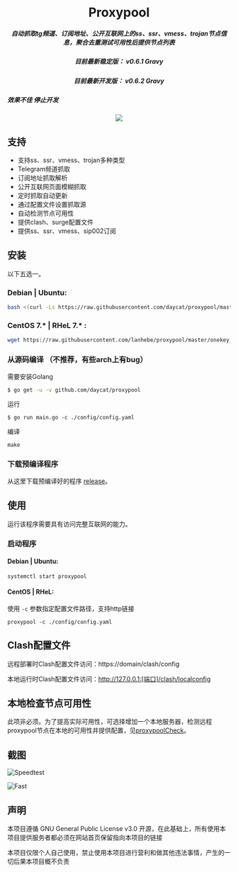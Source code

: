 <h1 align="center">
  <br>Proxypool<br>
</h1>

<h5 align="center">自动抓取tg频道、订阅地址、公开互联网上的ss、ssr、vmess、trojan节点信息，聚合去重测试可用性后提供节点列表</h5>
<h5 align="center">目前最新稳定版： v0.6.1 Gravy</h5>
<h5 align="center">目前最新开发版： v0.6.2 Gravy</h5>
<h5 align="left">效果不佳 停止开发</h5>
<p align="center">

  <a href="https://goreportcard.com/report/github.com/daycat/proxypool">
    <img src="https://goreportcard.com/badge/github.com/daycat/proxypool?style=flat-square">
  </a>

</p>

## 支持

- 支持ss、ssr、vmess、trojan多种类型
- Telegram频道抓取
- 订阅地址抓取解析
- 公开互联网页面模糊抓取
- 定时抓取自动更新
- 通过配置文件设置抓取源
- 自动检测节点可用性
- 提供clash、surge配置文件
- 提供ss、ssr、vmess、sip002订阅

## 安装

以下五选一。
### Debian | Ubuntu:
```sh
bash <(curl -Ls https://raw.githubusercontent.com/daycat/proxypool/master/onekey_install_deb.sh)
```

### CentOS 7.* | RHeL 7.* :
```sh
wget https://raw.githubusercontent.com/lanhebe/proxypool/master/onekey_install.sh && chmod +x onekey_install.sh && ./onekey_install.sh
```

### 从源码编译 （不推荐，有些arch上有bug）

需要安装Golang 

```sh
$ go get -u -v github.com/daycat/proxypool
```

运行
```shell script
$ go run main.go -c ./config/config.yaml
```

编译
```
make
```

### 下载预编译程序

从这里下载预编译好的程序 [release](https://github.com/daycat/proxypool/releases)。

## 使用

运行该程序需要具有访问完整互联网的能力。

### 启动程序

#### Debian | Ubuntu:

```shell
systemctl start proxypool
```

#### CentOS | RHeL: 

使用 `-c` 参数指定配置文件路径，支持http链接

```shell
proxypool -c ./config/config.yaml
```

## Clash配置文件

远程部署时Clash配置文件访问：https://domain/clash/config

本地运行时Clash配置文件访问：http://127.0.0.1:[端口]/clash/localconfig

## 本地检查节点可用性

此项非必须。为了提高实际可用性，可选择增加一个本地服务器，检测远程proxypool节点在本地的可用性并提供配置，见[proxypoolCheck](https://github.com/Sansui233/proxypoolCheck)。

## 截图

![Speedtest](docs/speedtest.png)

![Fast](docs/fast.png)

## 声明

本项目遵循 GNU General Public License v3.0 开源，在此基础上，所有使用本项目提供服务者都必须在网站首页保留指向本项目的链接

本项目仅限个人自己使用，禁止使用本项目进行营利和做其他违法事情，产生的一切后果本项目概不负责

